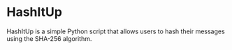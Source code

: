 # HashItUp
HashItUp is a simple Python script that allows users to hash their messages using the SHA-256 algorithm.
